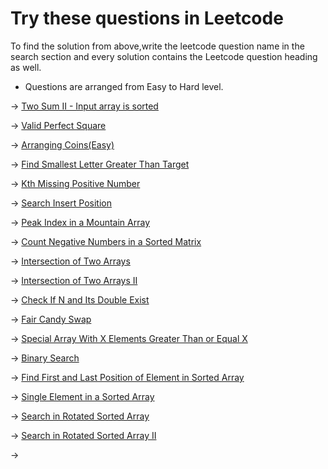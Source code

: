   # Try these questions in Leetcode 

To find the solution from above,write the leetcode question name in the search section and every solution contains the Leetcode question heading as well.

* Questions are arranged from Easy to Hard level.

-> [Two Sum II - Input array is sorted](https://leetcode.com/problems/two-sum-ii-input-array-is-sorted/)

-> [Valid Perfect Square](https://leetcode.com/problems/valid-perfect-square/)

-> [Arranging Coins(Easy)](https://leetcode.com/problems/arranging-coins/)

-> [Find Smallest Letter Greater Than Target](https://leetcode.com/problems/find-smallest-letter-greater-than-target/)

-> [Kth Missing Positive Number](https://leetcode.com/problems/kth-missing-positive-number/)

-> [Search Insert Position](https://leetcode.com/problems/search-insert-position/)

-> [Peak Index in a Mountain Array](https://leetcode.com/problems/peak-index-in-a-mountain-array/)

-> [Count Negative Numbers in a Sorted Matrix](https://leetcode.com/problems/count-negative-numbers-in-a-sorted-matrix/)

-> [Intersection of Two Arrays](https://leetcode.com/problems/intersection-of-two-arrays/)

-> [Intersection of Two Arrays II](https://leetcode.com/problems/intersection-of-two-arrays-ii/)

-> [Check If N and Its Double Exist
](https://leetcode.com/problems/check-if-n-and-its-double-exist/)

-> [Fair Candy Swap
](https://leetcode.com/problems/fair-candy-swap/description/)

-> [Special Array With X Elements Greater Than or Equal X](https://leetcode.com/problems/special-array-with-x-elements-greater-than-or-equal-x/)

-> [Binary Search](https://leetcode.com/problems/binary-search/)

-> [Find First and Last Position of Element in Sorted Array](https://leetcode.com/problems/find-first-and-last-position-of-element-in-sorted-array/)

-> [Single Element in a Sorted Array](https://leetcode.com/problems/single-element-in-a-sorted-array/)

-> [Search in Rotated Sorted Array](https://leetcode.com/problems/search-in-rotated-sorted-array/)

-> [Search in Rotated Sorted Array II](https://leetcode.com/problems/search-in-rotated-sorted-array-ii/)

-> []()

